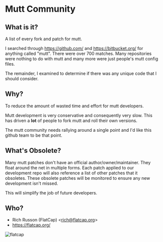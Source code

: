 # Mutt Community

## What is it?

A list of every fork and patch for mutt.

I searched through https://github.com/ and https://bitbucket.org/ for anything
called "mutt".  There were over 700 matches.  Many repositories were nothing
to do with mutt and many more were just people's mutt config files.

The remainder, I examined to determine if there was any unique code that I
should consider.

## Why?

To reduce the amount of wasted time and effort for mutt developers.

Mutt development is very conservative and consequently very slow.
This has driven a **lot** of people to fork mutt and roll their own versions.

The mutt community needs rallying around a single point and I'd like this
github team to be that point.

## What's Obsolete?

Many mutt patches don't have an official author/owner/maintainer.  They float
around the net in multiple forms.  Each patch applied to our development repo
will also reference a list of other patches that it obsoletes.  These obsolete
patches will be monitored to ensure any new development isn't missed.

This will simplify the job of future developers.

## Who?

* Rich Russon (FlatCap) &lt;rich@flatcap.org&gt;
* https://flatcap.org/

![flatcap](https://flatcap.org/gfx/flatcap.png)


